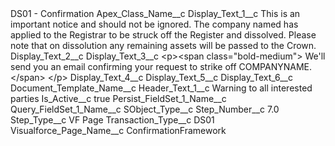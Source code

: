 <?xml version="1.0" encoding="UTF-8"?>
<CustomMetadata xmlns="http://soap.sforce.com/2006/04/metadata" xmlns:xsi="http://www.w3.org/2001/XMLSchema-instance" xmlns:xsd="http://www.w3.org/2001/XMLSchema">
    <label>DS01 - Confirmation</label>
    <values>
        <field>Apex_Class_Name__c</field>
        <value xsi:nil="true"/>
    </values>
    <values>
        <field>Display_Text_1__c</field>
        <value xsi:type="xsd:string">This is an important notice and should not be ignored. The company named has applied to the Registrar to be struck off the Register and dissolved. Please note that on dissolution any remaining assets will be passed to the Crown.</value>
    </values>
    <values>
        <field>Display_Text_2__c</field>
        <value xsi:nil="true"/>
    </values>
    <values>
        <field>Display_Text_3__c</field>
        <value xsi:type="xsd:string">&lt;p&gt;&lt;span class=&quot;bold-medium&quot;&gt;
We&apos;ll send you an email confirming your request to strike off COMPANYNAME.
&lt;/span&gt; &lt;/p&gt;</value>
    </values>
    <values>
        <field>Display_Text_4__c</field>
        <value xsi:nil="true"/>
    </values>
    <values>
        <field>Display_Text_5__c</field>
        <value xsi:nil="true"/>
    </values>
    <values>
        <field>Display_Text_6__c</field>
        <value xsi:nil="true"/>
    </values>
    <values>
        <field>Document_Template_Name__c</field>
        <value xsi:nil="true"/>
    </values>
    <values>
        <field>Header_Text_1__c</field>
        <value xsi:type="xsd:string">Warning to all interested parties</value>
    </values>
    <values>
        <field>Is_Active__c</field>
        <value xsi:type="xsd:boolean">true</value>
    </values>
    <values>
        <field>Persist_FieldSet_1_Name__c</field>
        <value xsi:nil="true"/>
    </values>
    <values>
        <field>Query_FieldSet_1_Name__c</field>
        <value xsi:nil="true"/>
    </values>
    <values>
        <field>SObject_Type__c</field>
        <value xsi:nil="true"/>
    </values>
    <values>
        <field>Step_Number__c</field>
        <value xsi:type="xsd:double">7.0</value>
    </values>
    <values>
        <field>Step_Type__c</field>
        <value xsi:type="xsd:string">VF Page</value>
    </values>
    <values>
        <field>Transaction_Type__c</field>
        <value xsi:type="xsd:string">DS01</value>
    </values>
    <values>
        <field>Visualforce_Page_Name__c</field>
        <value xsi:type="xsd:string">ConfirmationFramework</value>
    </values>
</CustomMetadata>

